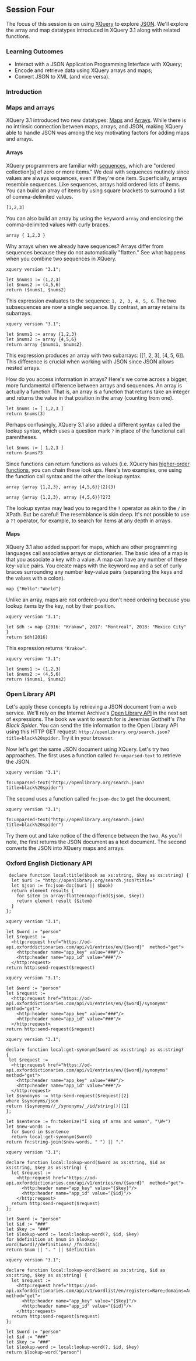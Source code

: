 ## Session Four

The focus of this session is on using [XQuery](https://www.w3.org/TR/xquery-31/) to explore [JSON](http://www.ecma-international.org/publications/files/ECMA-ST/ECMA-404.pdf). We'll explore the array and map datatypes introduced in XQuery 3.1 along with related functions.

### Learning Outcomes

* Interact with a JSON Application Programming Interface with XQuery;
* Encode and retrieve data using XQuery arrays and maps;
* Convert JSON to XML (and vice versa).

### Introduction

### Maps and arrays

XQuery 3.1 introduced two new datatypes: [Maps](https://www.w3.org/TR/xquery-31/#id-maps) and [Arrays](https://www.w3.org/TR/xquery-31/#id-arrays). While there is no intrinsic connection between maps, arrays, and JSON, making XQuery able to handle JSON was among the key motivating factors for adding maps and arrays.

#### Arrays

XQuery programmers are familiar with [sequences](https://www.w3.org/TR/xquery-31/#dt-sequence), which are "ordered collection[s] of zero or more items." We deal with sequences routinely since values are always sequences, even if they're one item. Superficially, arrays resemble sequences. Like sequences, arrays hold ordered lists of items. You can build an array of items by using square brackets to surround a list of comma-delimited values.

```xquery
[1,2,3]
```

You can also build an array by using the keyword `array` and enclosing the comma-delimited values with curly braces.

```xquery
array { 1,2,3 }
```

Why arrays when we already have sequences? Arrays differ from sequences because they do not automatically "flatten." See what happens when you combine two sequences in XQuery.

```xquery
xquery version "3.1";

let $nums1 := (1,2,3)
let $nums2 := (4,5,6)
return ($nums1, $nums2)
```

This expression evaluates to the sequence: `1, 2, 3, 4, 5, 6`. The two subsequences are now a single sequence. By contrast, an array retains its subarrays.

```xquery
xquery version "3.1";

let $nums1 := array {1,2,3}
let $nums2 := array {4,5,6}
return array {$nums1, $nums2}
```

This expression produces an array with two subarrays: [[1, 2, 3], [4, 5, 6]]. This difference is crucial when working with JSON since JSON allows nested arrays.

How do you access information in arrays? Here's we come across a bigger, more fundamental difference between arrays and sequences. An array is actually a function. That is, an array is a function that returns take an integer and returns the value in that position in the array (counting from one).

```xquery
let $nums := [ 1,2,3 ]
return $nums(3)
```

Perhaps confusingly, XQuery 3.1 also added a different syntax called the lookup syntax, which uses a question mark `?` in place of the functional call parentheses.

```xquery
let $nums := [ 1,2,3 ]
return $nums?3
```

Since functions can return functions as values (i.e. XQuery has [higher-order functions](https://www.w3.org/TR/xpath-functions-31/#higher-order-functions), you can chain these look ups. Here's two examples, one using the function call syntax and the other the lookup syntax.

```xquery
array {array {1,2,3}, array {4,5,6}}(2)(3)
```

```xquery
array {array {1,2,3}, array {4,5,6}}?2?3
```

The lookup syntax may lead you to regard the `?` operator as akin to the `/` in XPath. But be careful! The resemblance is skin deep. It's not possible to use a `??` operator, for example, to search for items at any depth in arrays.

#### Maps

XQuery 3.1 also added support for maps, which are other programming languages call associative arrays or dictionaries. The basic idea of a map is that you associate a key with a value. A map can have any number of these key-value pairs. You create maps with the keyword `map` and a set of curly braces surrounding any number key-value pairs (separating the keys and the values with a colon).

```xquery
map {"Hello":"World"}
```

Unlike an array, maps are not ordered–you don't need ordering because you lookup items by the key, not by their position.

```xquery
xquery version "3.1";

let $dh := map {2016: "Krakow", 2017: "Montreal", 2018: "Mexico City" }
return $dh(2016)
```

This expression returns `"Krakow"`.

```xquery
xquery version "3.1";

let $nums1 := (1,2,3)
let $nums2 := (4,5,6)
return ($nums1, $nums2)
```

### Open Library API

Let's apply these concepts by retrieving a JSON document from a web service. We'll rely on the Internet Archive's [Open Library API](https://openlibrary.org/developers/api) in the next set of expressions. The book we want to search for is Jeremias Gotthelf's *The Black Spider*. You can send the title information to the Open Library API using this HTTP GET request: `http://openlibrary.org/search.json?title=black%20spider`. Try it in your browser.

Now let's get the same JSON document using XQuery. Let's try two approaches. The first uses a function called `fn:unparsed-text` to retrieve the JSON.

```xquery
xquery version "3.1";

fn:unparsed-text("http://openlibrary.org/search.json?title=black%20spider")
```

The second uses a function called `fn:json-doc` to get the document.

```xquery
xquery version "3.1";

fn:unparsed-text("http://openlibrary.org/search.json?title=black%20spider")
```

Try them out and take notice of the difference between the two. As you'll note, the first returns the JSON document as a text document. The second converts the JSON into XQuery maps and arrays.

### Oxford English Dictionary API

```xquery
 declare function local:title($book as xs:string, $key as xs:string) {
  let $uri := "http://openlibrary.org/search.json?title="
  let $json := fn:json-doc($uri || $book)
  return element results {
    for $item in array:flatten(map:find($json, $key))
    return element result {$item}
  }
};
```

```xquery
xquery version "3.1";

let $word := "person"
let $request :=
  <http:request href="https://od-api.oxforddictionaries.com/api/v1/entries/en/{$word}"  method="get">
    <http:header name="app_key" value="###"/>
    <http:header name="app_id" value="###"/>
  </http:request>
return http:send-request($request)
```

```xquery
xquery version "3.1";

let $word := "person"
let $request :=
  <http:request href="https://od-api.oxforddictionaries.com/api/v1/entries/en/{$word}/synonyms"  method="get">
    <http:header name="app_key" value="###"/>
    <http:header name="app_id" value="###"/>
  </http:request>
return http:send-request($request)
```

```xquery
xquery version "3.1";

declare function local:get-synonym($word as xs:string) as xs:string?
{
 let $request :=
  <http:request href="https://od-api.oxforddictionaries.com/api/v1/entries/en/{$word}/synonyms"  method="get">
    <http:header name="app_key" value="###"/>
    <http:header name="app_id" value="###"/>
  </http:request>
let $synonyms := http:send-request($request)[2]
where $synonyms/json
return ($synonyms//_/synonyms/_/id/string())[1]
};

let $sentence := fn:tokenize("I sing of arms and woman", "\W+")
let $new-words :=
  for $word in $sentence
  return local:get-synonym($word)
return fn:string-join($new-words, " ") || "."
```

```xquery
xquery version "3.1";

declare function local:lookup-word($word as xs:string, $id as xs:string, $key as xs:string) {
  let $request :=
    <http:request href="https://od-api.oxforddictionaries.com/api/v1/entries/en/{$word}"  method="get">
      <http:header name="app_key" value="{$key}"/>
      <http:header name="app_id" value="{$id}"/>
    </http:request>
  return http:send-request($request)
};

let $word := "person"
let $id := "###"
let $key := "###"
let $lookup-word := local:lookup-word(?, $id, $key)
for $definition at $num in $lookup-word($word)//definitions/_/fn:data()
return $num || ". " || $definition
```

```xquery
xquery version "3.1";

declare function local:lookup-word($word as xs:string, $id as xs:string, $key as xs:string) {
  let $request :=
    <http:request href="https://od-api.oxforddictionaries.com/api/v1/wordlist/en/registers=Rare;domains=Art"  method="get">
      <http:header name="app_key" value="{$key}"/>
      <http:header name="app_id" value="{$id}"/>
    </http:request>
  return http:send-request($request)
};

let $word := "person"
let $id := "###"
let $key := "###"
let $lookup-word := local:lookup-word(?, $id, $key)
return $lookup-word("person")
```
